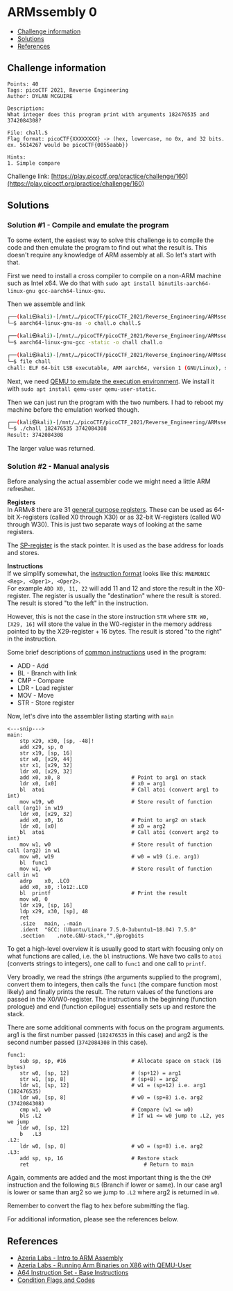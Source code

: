 # ARMssembly 0

- [Challenge information](#challenge-information)
- [Solutions](#solutions)
- [References](#references)

## Challenge information
```
Points: 40
Tags: picoCTF 2021, Reverse Engineering
Author: DYLAN MCGUIRE

Description:
What integer does this program print with arguments 182476535 and 3742084308? 

File: chall.S 
Flag format: picoCTF{XXXXXXXX} -> (hex, lowercase, no 0x, and 32 bits. ex. 5614267 would be picoCTF{0055aabb})

Hints:
1. Simple compare
```
Challenge link: [https://play.picoctf.org/practice/challenge/160](https://play.picoctf.org/practice/challenge/160)

## Solutions

### Solution #1 - Compile and emulate the program

To some extent, the easiest way to solve this challenge is to compile the code and then emulate the program to find out what the result is. This doesn't require any knowledge of ARM assembly at all. So let's start with that.

First we need to install a cross compiler to compile on a non-ARM machine such as Intel x64. We do that with `sudo apt install binutils-aarch64-linux-gnu gcc-aarch64-linux-gnu`.

Then we assemble and link
```bash
┌──(kali㉿kali)-[/mnt/…/picoCTF/picoCTF_2021/Reverse_Engineering/ARMssembly_0]
└─$ aarch64-linux-gnu-as -o chall.o chall.S

┌──(kali㉿kali)-[/mnt/…/picoCTF/picoCTF_2021/Reverse_Engineering/ARMssembly_0]
└─$ aarch64-linux-gnu-gcc -static -o chall chall.o

┌──(kali㉿kali)-[/mnt/…/picoCTF/picoCTF_2021/Reverse_Engineering/ARMssembly_0]
└─$ file chall            
chall: ELF 64-bit LSB executable, ARM aarch64, version 1 (GNU/Linux), statically linked, BuildID[sha1]=18151f0592a38d1c12e3567b2c6f8183e0de1d8c, for GNU/Linux 3.7.0, not stripped
```

Next, we need [QEMU to emulate the execution environment](https://azeria-labs.com/arm-on-x86-qemu-user/). We install it with `sudo apt install qemu-user qemu-user-static`.

Then we can just run the program with the two numbers. I had to reboot my machine before the emulation worked though.
```bash
┌──(kali㉿kali)-[/mnt/…/picoCTF/picoCTF_2021/Reverse_Engineering/ARMssembly_0]
└─$ ./chall 182476535 3742084308 
Result: 3742084308
```

The larger value was returned.

### Solution #2 - Manual analysis

Before analysing the actual assembler code we might need a little ARM refresher. 

**Registers**  
In ARMv8 there are 31 [general purpose registers](https://developer.arm.com/documentation/102374/0101/Registers-in-AArch64---general-purpose-registers). These can be used as 64-bit X-registers (called X0 through X30) or as 32-bit W-registers (called W0 through W30). This is just two separate ways of looking at the same registers.

The [SP-register](https://developer.arm.com/documentation/102374/0101/Registers-in-AArch64---other-registers) is the stack pointer. It is used as the base address for loads and stores.

**Instructions**  
If we simplify somewhat, the [instruction format](https://azeria-labs.com/arm-instruction-set-part-3/) looks like this: `MNEMONIC <Reg>, <Oper1>, <Oper2>`.  
For example `ADD X0, 11, 22` will add 11 and 12 and store the result in the X0-register. The register is usually the "destination" where the result is stored. The result is stored "to the left" in the instruction.

However, this is not the case in the store instruction `STR` where `STR W0, [X29, 16]` will store the value in the W0-register in the memory address pointed to by the X29-register + 16 bytes. The result is stored "to the right" in the instruction.

Some brief descriptions of [common instructions](https://developer.arm.com/documentation/dui0068/b/ARM-Instruction-Reference) used in the program:
* ADD - Add
* BL - Branch with link
* CMP - Compare
* LDR - Load register
* MOV - Move
* STR - Store register

Now, let's dive into the assembler listing starting with `main`
```
<---snip--->
main:
	stp	x29, x30, [sp, -48]!
	add	x29, sp, 0
	str	x19, [sp, 16]
	str	w0, [x29, 44]                   
	str	x1, [x29, 32]                   
	ldr	x0, [x29, 32]
	add	x0, x0, 8                       # Point to arg1 on stack
	ldr	x0, [x0]                        # x0 = arg1
	bl	atoi                            # Call atoi (convert arg1 to int)
	mov	w19, w0                         # Store result of function call (arg1) in w19
	ldr	x0, [x29, 32]                   
	add	x0, x0, 16                      # Point to arg2 on stack
	ldr	x0, [x0]                        # x0 = arg2
	bl	atoi                            # Call atoi (convert arg2 to int)
	mov	w1, w0                          # Store result of function call (arg2) in w1
	mov	w0, w19                         # w0 = w19 (i.e. arg1)
	bl	func1
	mov	w1, w0                          # Store result of function call in w1
	adrp	x0, .LC0
	add	x0, x0, :lo12:.LC0
	bl	printf                          # Print the result
	mov	w0, 0
	ldr	x19, [sp, 16]
	ldp	x29, x30, [sp], 48
	ret
	.size	main, .-main
	.ident	"GCC: (Ubuntu/Linaro 7.5.0-3ubuntu1~18.04) 7.5.0"
	.section	.note.GNU-stack,"",@progbits
```

To get a high-level overview it is usually good to start with focusing only on what functions are called, i.e. the `bl` instructions. We have two calls to `atoi` (converts strings to integers), one call to `func1` and one call to `printf`.

Very broadly, we read the strings (the arguments supplied to the program), convert them to integers, then calls the `func1` (the compare function most likely) and finally prints the result. The return values of the functions are passed in the X0/W0-register. The instructions in the beginning (function prologue) and end (function epilogue) essentially sets up and restore the stack.

There are some additional comments with focus on the program arguments. arg1 is the first number passed (`182476535` in this case) and arg2 is the second number passed (`3742084308` in this case).

```
func1:
	sub	sp, sp, #16                     # Allocate space on stack (16 bytes)
	str	w0, [sp, 12]                    # (sp+12) = arg1 
	str	w1, [sp, 8]                     # (sp+8) = arg2 
	ldr	w1, [sp, 12]                    # w1 = (sp+12) i.e. arg1 (182476535)
	ldr	w0, [sp, 8]                     # w0 = (sp+8) i.e. arg2 (3742084308)
	cmp	w1, w0                          # Compare (w1 <= w0)
	bls	.L2                             # If w1 <= w0 jump to .L2, yes we jump
	ldr	w0, [sp, 12]                    
	b	.L3
.L2:
	ldr	w0, [sp, 8]                     # w0 = (sp+8) i.e. arg2
.L3:
	add	sp, sp, 16                      # Restore stack
	ret                                 	# Return to main
```

Again, comments are added and the most important thing is the the `CMP` instruction and the following `BLS` (Branch if lower or same). In our case arg1 is lower or same than arg2 so we jump to `.L2` where arg2 is returned in `w0`.

Remember to convert the flag to hex before submitting the flag.

For additional information, please see the references below.

## References

- [Azeria Labs - Intro to ARM Assembly](https://azeria-labs.com/writing-arm-assembly-part-1/)
- [Azeria Labs - Running Arm Binaries on X86 with QEMU-User](https://azeria-labs.com/arm-on-x86-qemu-user/)
- [A64 Instruction Set - Base Instructions](https://developer.arm.com/documentation/ddi0602/2023-06/Base-Instructions?lang=en)
- [Condition Flags and Codes](https://community.arm.com/arm-community-blogs/b/architectures-and-processors-blog/posts/condition-codes-1-condition-flags-and-codes)

